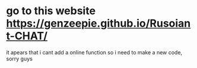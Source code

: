 # go to this website https://genzeepie.github.io/Rusoiant-CHAT/
it apears that i cant add a online function so i need to make a new code, sorry guys

